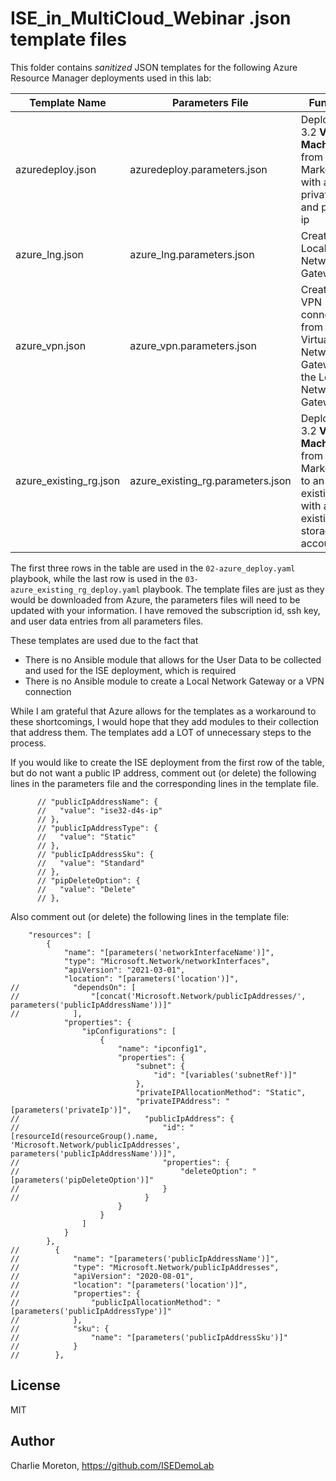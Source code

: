 # ISE_in_MultiCloud_Webinar .json template files
This folder contains _sanitized_ JSON templates for the following Azure Resource Manager deployments used in this lab:

|Template Name|Parameters File|Function|
|---|---|---|
|azuredeploy.json|azuredeploy.parameters.json|Deploy ISE 3.2 **Virtual Machine** from the Marketplace with a nic, private ip and public ip|
|azure_lng.json|azure_lng.parameters.json|Create a Local Network Gateway|
|azure_vpn.json|azure_vpn.parameters.json|Create a VPN connection from the Virtual Network Gateway to the Local Network Gateway|
|azure_existing_rg.json|azure_existing_rg.parameters.json|Deploy ISE 3.2 **Virtual Machine** from Marketplace to an existing RG with an existing storage account|

The first three rows in the table are used in the `02-azure_deploy.yaml` playbook, while the last row is used in the `03-azure_existing_rg_deploy.yaml` playbook.  The template files are just as they would be downloaded from Azure, the parameters files will need to be updated with your information.  I have removed the subscription id, ssh key, and user data entries from all parameters files.

These templates are used due to the fact that 
- There is no Ansible module that allows for the User Data to be collected and used for the ISE deployment, which is required
- There is no Ansible module to create a Local Network Gateway or a VPN connection

While I am grateful that Azure allows for the templates as a workaround to these shortcomings, I would hope that they add modules to their collection that address them.  The templates add a LOT of unnecessary steps to the process.

If you would like to create the ISE deployment from the first row of the table, but do not want a public IP address, comment out (or delete) the following lines in the parameters file and the corresponding lines in the template file.
```
      // "publicIpAddressName": {
      //   "value": "ise32-d4s-ip"
      // },
      // "publicIpAddressType": {
      //   "value": "Static"
      // },
      // "publicIpAddressSku": {
      //   "value": "Standard"
      // },
      // "pipDeleteOption": {
      //   "value": "Delete"
      // },
```
Also comment out (or delete) the following lines in the template file:
```
    "resources": [
        {
            "name": "[parameters('networkInterfaceName')]",
            "type": "Microsoft.Network/networkInterfaces",
            "apiVersion": "2021-03-01",
            "location": "[parameters('location')]",
//            "dependsOn": [
//                "[concat('Microsoft.Network/publicIpAddresses/', parameters('publicIpAddressName'))]"
//            ],
            "properties": {
                "ipConfigurations": [
                    {
                        "name": "ipconfig1",
                        "properties": {
                            "subnet": {
                                "id": "[variables('subnetRef')]"
                            },
                            "privateIPAllocationMethod": "Static",
                            "privateIPAddress": "[parameters('privateIp')]",
//                            "publicIpAddress": {
//                                "id": "[resourceId(resourceGroup().name, 'Microsoft.Network/publicIpAddresses', parameters('publicIpAddressName'))]",
//                                "properties": {
//                                    "deleteOption": "[parameters('pipDeleteOption')]"
//                                }
//                            }
                        }
                    }
                ]
            }
        },
//        {
//            "name": "[parameters('publicIpAddressName')]",
//            "type": "Microsoft.Network/publicIpAddresses",
//            "apiVersion": "2020-08-01",
//            "location": "[parameters('location')]",
//            "properties": {
//                "publicIpAllocationMethod": "[parameters('publicIpAddressType')]"
//            },
//            "sku": {
//                "name": "[parameters('publicIpAddressSku')]"
//            }
//        },
```



## License

MIT

## Author

Charlie Moreton, <https://github.com/ISEDemoLab>